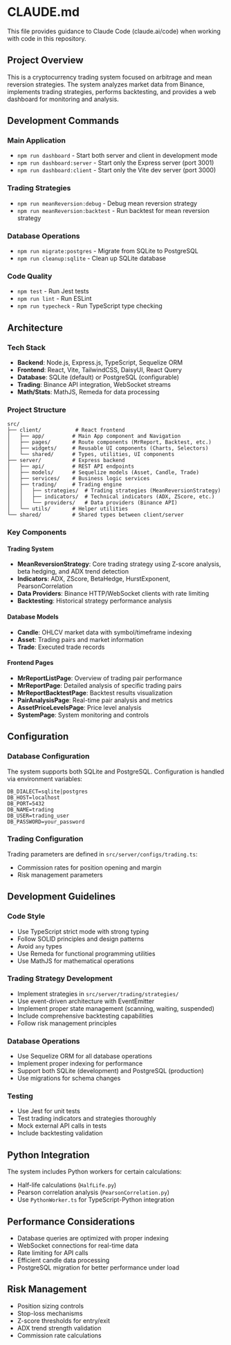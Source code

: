 # CLAUDE.md

This file provides guidance to Claude Code (claude.ai/code) when working with code in this repository.

## Project Overview

This is a cryptocurrency trading system focused on arbitrage and mean reversion strategies. The system analyzes market data from Binance, implements trading strategies, performs backtesting, and provides a web dashboard for monitoring and analysis.

## Development Commands

### Main Application

- `npm run dashboard` - Start both server and client in development mode
- `npm run dashboard:server` - Start only the Express server (port 3001)
- `npm run dashboard:client` - Start only the Vite dev server (port 3000)

### Trading Strategies

- `npm run meanReversion:debug` - Debug mean reversion strategy
- `npm run meanReversion:backtest` - Run backtest for mean reversion strategy

### Database Operations

- `npm run migrate:postgres` - Migrate from SQLite to PostgreSQL
- `npm run cleanup:sqlite` - Clean up SQLite database

### Code Quality

- `npm test` - Run Jest tests
- `npm run lint` - Run ESLint
- `npm run typecheck` - Run TypeScript type checking

## Architecture

### Tech Stack

- **Backend**: Node.js, Express.js, TypeScript, Sequelize ORM
- **Frontend**: React, Vite, TailwindCSS, DaisyUI, React Query
- **Database**: SQLite (default) or PostgreSQL (configurable)
- **Trading**: Binance API integration, WebSocket streams
- **Math/Stats**: MathJS, Remeda for data processing

### Project Structure

```
src/
├── client/           # React frontend
│   ├── app/         # Main App component and Navigation
│   ├── pages/       # Route components (MrReport, Backtest, etc.)
│   ├── widgets/     # Reusable UI components (Charts, Selectors)
│   └── shared/      # Types, utilities, UI components
├── server/          # Express backend
│   ├── api/         # REST API endpoints
│   ├── models/      # Sequelize models (Asset, Candle, Trade)
│   ├── services/    # Business logic services
│   ├── trading/     # Trading engine
│   │   ├── strategies/  # Trading strategies (MeanReversionStrategy)
│   │   ├── indicators/  # Technical indicators (ADX, ZScore, etc.)
│   │   └── providers/   # Data providers (Binance API)
│   └── utils/       # Helper utilities
└── shared/          # Shared types between client/server
```

### Key Components

#### Trading System

- **MeanReversionStrategy**: Core trading strategy using Z-score analysis, beta hedging, and ADX trend detection
- **Indicators**: ADX, ZScore, BetaHedge, HurstExponent, PearsonCorrelation
- **Data Providers**: Binance HTTP/WebSocket clients with rate limiting
- **Backtesting**: Historical strategy performance analysis

#### Database Models

- **Candle**: OHLCV market data with symbol/timeframe indexing
- **Asset**: Trading pairs and market information
- **Trade**: Executed trade records

#### Frontend Pages

- **MrReportListPage**: Overview of trading pair performance
- **MrReportPage**: Detailed analysis of specific trading pairs
- **MrReportBacktestPage**: Backtest results visualization
- **PairAnalysisPage**: Real-time pair analysis and metrics
- **AssetPriceLevelsPage**: Price level analysis
- **SystemPage**: System monitoring and controls

## Configuration

### Database Configuration

The system supports both SQLite and PostgreSQL. Configuration is handled via environment variables:

```env
DB_DIALECT=sqlite|postgres
DB_HOST=localhost
DB_PORT=5432
DB_NAME=trading
DB_USER=trading_user
DB_PASSWORD=your_password
```

### Trading Configuration

Trading parameters are defined in `src/server/configs/trading.ts`:

- Commission rates for position opening and margin
- Risk management parameters

## Development Guidelines

### Code Style

- Use TypeScript strict mode with strong typing
- Follow SOLID principles and design patterns
- Avoid `any` types
- Use Remeda for functional programming utilities
- Use MathJS for mathematical operations

### Trading Strategy Development

- Implement strategies in `src/server/trading/strategies/`
- Use event-driven architecture with EventEmitter
- Implement proper state management (scanning, waiting, suspended)
- Include comprehensive backtesting capabilities
- Follow risk management principles

### Database Operations

- Use Sequelize ORM for all database operations
- Implement proper indexing for performance
- Support both SQLite (development) and PostgreSQL (production)
- Use migrations for schema changes

### Testing

- Use Jest for unit tests
- Test trading indicators and strategies thoroughly
- Mock external API calls in tests
- Include backtesting validation

## Python Integration

The system includes Python workers for certain calculations:

- Half-life calculations (`HalfLife.py`)
- Pearson correlation analysis (`PearsonCorrelation.py`)
- Use `PythonWorker.ts` for TypeScript-Python integration

## Performance Considerations

- Database queries are optimized with proper indexing
- WebSocket connections for real-time data
- Rate limiting for API calls
- Efficient candle data processing
- PostgreSQL migration for better performance under load

## Risk Management

- Position sizing controls
- Stop-loss mechanisms
- Z-score thresholds for entry/exit
- ADX trend strength validation
- Commission rate calculations

